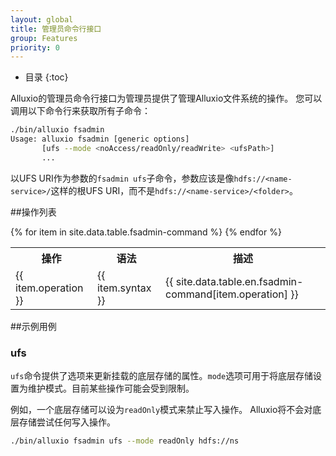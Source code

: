 ```yaml
---
layout: global
title: 管理员命令行接口
group: Features
priority: 0
---
```

 
* 目录
{:toc}
 
Alluxio的管理员命令行接口为管理员提供了管理Alluxio文件系统的操作。
您可以调用以下命令行来获取所有子命令：
 
```bash
./bin/alluxio fsadmin
Usage: alluxio fsadmin [generic options]
       [ufs --mode <noAccess/readOnly/readWrite> <ufsPath>]
       ...
```
 
以UFS URI作为参数的`fsadmin ufs`子命令，参数应该是像`hdfs://<name-service>/`这样的根UFS URI，而不是`hdfs://<name-service>/<folder>`。
 
##操作列表
 
<table class="table table-striped">
  <tr><th>操作</th><th>语法</th><th>描述</th></tr>
  {% for item in site.data.table.fsadmin-command %}
    <tr>
      <td>{{ item.operation }}</td>
      <td>{{ item.syntax }}</td>
      <td>{{ site.data.table.en.fsadmin-command[item.operation] }}</td>
    </tr>
  {% endfor %}
</table>
 
##示例用例
 
### ufs
 
`ufs`命令提供了选项来更新挂载的底层存储的属性。`mode`选项可用于将底层存储设置为维护模式。目前某些操作可能会受到限制。
 
例如，一个底层存储可以设为`readOnly`模式来禁止写入操作。 Alluxio将不会对底层存储尝试任何写入操作。
 
```bash
./bin/alluxio fsadmin ufs --mode readOnly hdfs://ns
```
